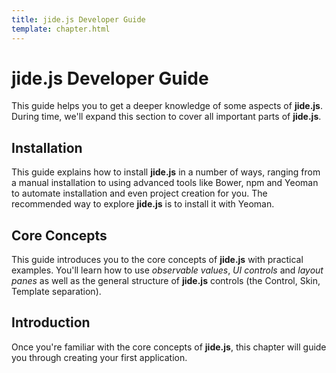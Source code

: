 ```yaml
---
title: jide.js Developer Guide
template: chapter.html
---
```


# jide.js Developer Guide

This guide helps you to get a deeper knowledge of some aspects of **jide.js**. During time, we'll expand this
section to cover all important parts of **jide.js**.

## Installation

This guide explains how to install **jide.js** in a number of ways, ranging from a manual installation to using
advanced tools like Bower, npm and Yeoman to automate installation and even project creation for you. The recommended way to
explore **jide.js** is to install it with Yeoman.

## Core Concepts

This guide introduces you to the core concepts of **jide.js** with practical examples.
You'll learn how to use *observable values*, *UI controls* and *layout panes* as well as the general structure of
**jide.js** controls (the Control, Skin, Template separation).

## Introduction

Once you're familiar with the core concepts of **jide.js**, this chapter will guide you through creating your first
application.